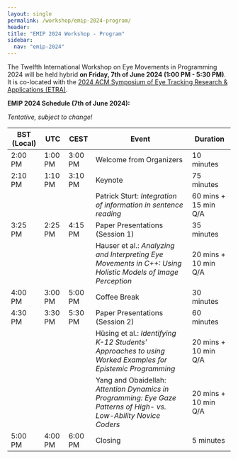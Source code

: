 ```yaml
---
layout: single
permalink: /workshop/emip-2024-program/
header:
title: "EMIP 2024 Workshop - Program"
sidebar:
  nav: "emip-2024"
---
```


The Twelfth International Workshop on Eye Movements in Programming 2024 will be held hybrid **on Friday, 7th of June 2024 (1:00 PM - 5:30 PM)**. It is co-located with the [2024 ACM Symposium of Eye Tracking Research & Applications (ETRA)](http://etra.acm.org/2024/).

**EMIP 2024 Schedule (7th of June 2024):**

*Tentative, subject to change!*

| BST (Local) | UTC | CEST  | Event | Duration |
| --- | --- | --- | --- | --- |
| 2:00 PM | 1:00 PM | 3:00 PM | Welcome from Organizers | 10 minutes |
| 2:10 PM | 1:10 PM | 3:10 PM | Keynote | 75 minutes |
| | | | Patrick Sturt: *Integration of information in sentence reading* | 60 mins + 15 min Q/A |
| 3:25 PM | 2:25 PM | 4:15 PM | Paper Presentations (Session 1) | 35 minutes |
| | | | Hauser et al.: *Analyzing and Interpreting Eye Movements in C++: Using Holistic Models of Image Perception* | 20 mins + 10 min Q/A |
| 4:00 PM | 3:00 PM | 5:00 PM | Coffee Break | 30 minutes |
| 4:30 PM | 3:30 PM | 5:30 PM | Paper Presentations (Session 2) | 60 minutes |
| | | | Hüsing et al.: *Identifying K-12 Students’ Approaches to using Worked Examples for Epistemic Programming* | 20 mins + 10 min Q/A |
| | | | Yang and Obaidellah: *Attention Dynamics in Programming: Eye Gaze Patterns of High- vs. Low-Ability Novice Coders* | 20 mins + 10 min Q/A |
| 5:00 PM | 4:00 PM | 6:00 PM | Closing | 5 minutes |
